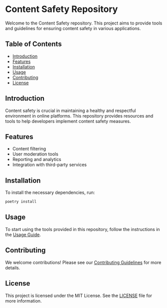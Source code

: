 # Content Safety Repository

Welcome to the Content Safety repository. This project aims to provide tools and guidelines for ensuring content safety in various applications.

## Table of Contents

- [Introduction](#introduction)
- [Features](#features)
- [Installation](#installation)
- [Usage](#usage)
- [Contributing](#contributing)
- [License](#license)

## Introduction

Content safety is crucial in maintaining a healthy and respectful environment in online platforms. This repository provides resources and tools to help developers implement content safety measures.

## Features

- Content filtering
- User moderation tools
- Reporting and analytics
- Integration with third-party services

## Installation

To install the necessary dependencies, run:

```bash
poetry install
```

## Usage

To start using the tools provided in this repository, follow the instructions in the [Usage Guide](docs/usage.md).

## Contributing

We welcome contributions! Please see our [Contributing Guidelines](CONTRIBUTING.md) for more details.

## License

This project is licensed under the MIT License. See the [LICENSE](LICENSE) file for more information.

